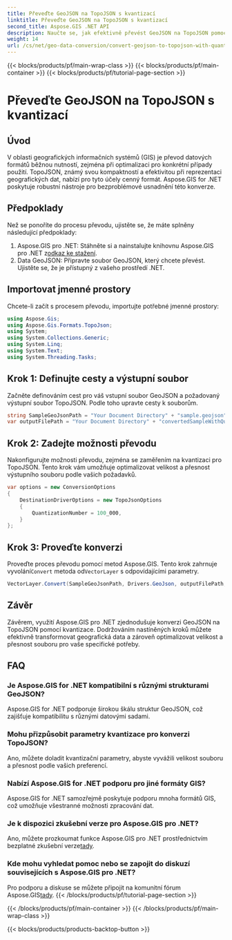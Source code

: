 ```yaml
---
title: Převeďte GeoJSON na TopoJSON s kvantizací
linktitle: Převeďte GeoJSON na TopoJSON s kvantizací
second_title: Aspose.GIS .NET API
description: Naučte se, jak efektivně převést GeoJSON na TopoJSON pomocí kvantizace pomocí Aspose.GIS pro .NET, optimalizovat velikost a přesnost souboru.
weight: 14
url: /cs/net/geo-data-conversion/convert-geojson-to-topojson-with-quantization/
---
```


{{< blocks/products/pf/main-wrap-class >}}
{{< blocks/products/pf/main-container >}}
{{< blocks/products/pf/tutorial-page-section >}}

# Převeďte GeoJSON na TopoJSON s kvantizací

## Úvod
V oblasti geografických informačních systémů (GIS) je převod datových formátů běžnou nutností, zejména při optimalizaci pro konkrétní případy použití. TopoJSON, známý svou kompaktností a efektivitou při reprezentaci geografických dat, nabízí pro tyto účely cenný formát. Aspose.GIS for .NET poskytuje robustní nástroje pro bezproblémové usnadnění této konverze.
## Předpoklady
Než se ponoříte do procesu převodu, ujistěte se, že máte splněny následující předpoklady:
1.  Aspose.GIS pro .NET: Stáhněte si a nainstalujte knihovnu Aspose.GIS pro .NET z[odkaz ke stažení](https://releases.aspose.com/gis/net/).
2. Data GeoJSON: Připravte soubor GeoJSON, který chcete převést. Ujistěte se, že je přístupný z vašeho prostředí .NET.

## Importovat jmenné prostory
Chcete-li začít s procesem převodu, importujte potřebné jmenné prostory:
```csharp
using Aspose.Gis;
using Aspose.Gis.Formats.TopoJson;
using System;
using System.Collections.Generic;
using System.Linq;
using System.Text;
using System.Threading.Tasks;
```
## Krok 1: Definujte cesty a výstupní soubor
Začněte definováním cest pro váš vstupní soubor GeoJSON a požadovaný výstupní soubor TopoJSON. Podle toho upravte cesty k souborům.
```csharp
string SampleGeoJsonPath = "Your Document Directory" + "sample.geojson";
var outputFilePath = "Your Document Directory" + "convertedSampleWithQuantization_out.topojson";
```
## Krok 2: Zadejte možnosti převodu
Nakonfigurujte možnosti převodu, zejména se zaměřením na kvantizaci pro TopoJSON. Tento krok vám umožňuje optimalizovat velikost a přesnost výstupního souboru podle vašich požadavků.
```csharp
var options = new ConversionOptions
{
    DestinationDriverOptions = new TopoJsonOptions
    {
        QuantizationNumber = 100_000,
    }
};
```
## Krok 3: Proveďte konverzi
 Proveďte proces převodu pomocí metod Aspose.GIS. Tento krok zahrnuje vyvolání`Convert` metoda od`VectorLayer` s odpovídajícími parametry.
```csharp
VectorLayer.Convert(SampleGeoJsonPath, Drivers.GeoJson, outputFilePath, Drivers.TopoJson, options);
```

## Závěr
Závěrem, využití Aspose.GIS pro .NET zjednodušuje konverzi GeoJSON na TopoJSON pomocí kvantizace. Dodržováním nastíněných kroků můžete efektivně transformovat geografická data a zároveň optimalizovat velikost a přesnost souboru pro vaše specifické potřeby.
## FAQ
### Je Aspose.GIS for .NET kompatibilní s různými strukturami GeoJSON?
Aspose.GIS for .NET podporuje širokou škálu struktur GeoJSON, což zajišťuje kompatibilitu s různými datovými sadami.
### Mohu přizpůsobit parametry kvantizace pro konverzi TopoJSON?
Ano, můžete doladit kvantizační parametry, abyste vyvážili velikost souboru a přesnost podle vašich preferencí.
### Nabízí Aspose.GIS for .NET podporu pro jiné formáty GIS?
Aspose.GIS for .NET samozřejmě poskytuje podporu mnoha formátů GIS, což umožňuje všestranné možnosti zpracování dat.
### Je k dispozici zkušební verze pro Aspose.GIS pro .NET?
 Ano, můžete prozkoumat funkce Aspose.GIS pro .NET prostřednictvím bezplatné zkušební verze[tady](https://releases.aspose.com/).
### Kde mohu vyhledat pomoc nebo se zapojit do diskuzí souvisejících s Aspose.GIS pro .NET?
 Pro podporu a diskuse se můžete připojit na komunitní fórum Aspose.GIS[tady](https://forum.aspose.com/c/gis/33).
{{< /blocks/products/pf/tutorial-page-section >}}

{{< /blocks/products/pf/main-container >}}
{{< /blocks/products/pf/main-wrap-class >}}

{{< blocks/products/products-backtop-button >}}
